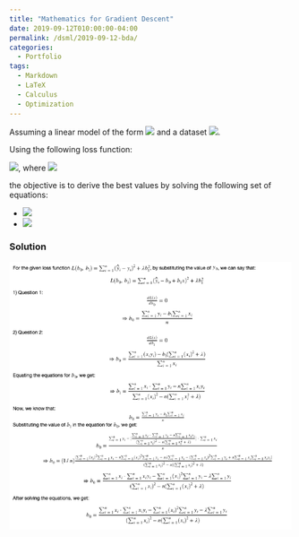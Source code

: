 ```yaml
---
title: "Mathematics for Gradient Descent"
date: 2019-09-12T010:00:00-04:00
permalink: /dsml/2019-09-12-bda/
categories:
  - Portfolio
tags:
  - Markdown
  - LaTeX
  - Calculus
  - Optimization
---
```

Assuming a linear model of the form <img src="https://latex.codecogs.com/gif.latex?\hat{y}=b_{0}+b_{1}x"/> and a dataset <img src="https://latex.codecogs.com/gif.latex?[(x_{1},y_{1}),(x_{2},y_{2}),(x_{3},y_{3}),...,(x_{n},y_{n})]"/>. 

Using the following loss function:

<img src="https://latex.codecogs.com/gif.latex?L(b_{0},b_{1})=\sum_{i=1}^{n}(\hat{y_{i}}-y_{i})^{2}+\lambda.b_{1}^{2}"/>, where <img src="https://latex.codecogs.com/gif.latex?\lambda>0"/> 

the objective is to derive the best values by solving the following set of equations: 

- <img src="https://latex.codecogs.com/gif.latex?dL/db_{0}=0"/>
- <img src="https://latex.codecogs.com/gif.latex?dL/db_{1}=0"/>

### Solution

<img src="/assets/images/big-data-analytics/gradient-descent-math.png?raw=true"/>
